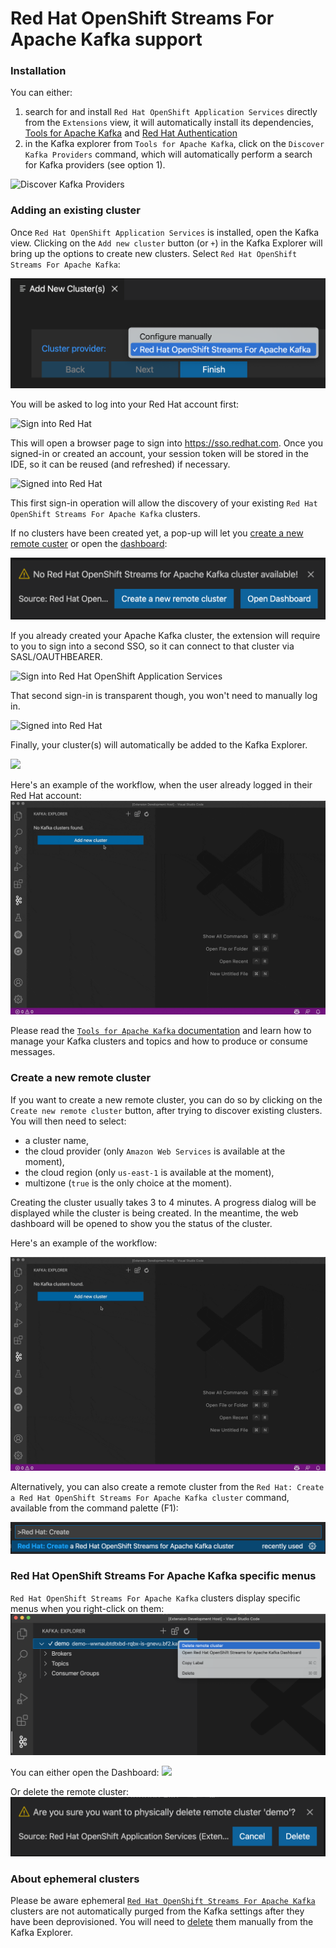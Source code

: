 # Red Hat OpenShift Streams For Apache Kafka support

### Installation

You can either:
1. search for and install `Red Hat OpenShift Application Services` directly from the `Extensions` view, it will automatically install its dependencies, [Tools for Apache Kafka](https://github.com/jlandersen/vscode-kafka) and [Red Hat Authentication](https://github.com/redhat-developer/vscode-redhat-account)
2. in the Kafka explorer from `Tools for Apache Kafka`, click on the `Discover Kafka Providers` command, which will automatically perform a search for Kafka providers (see option 1).

<img title="Discover Kafka Providers" src="images/discover-cluster-providers.png" width="650" />


### Adding an existing cluster
Once `Red Hat OpenShift Application Services` is installed, open the Kafka view. Clicking on the `Add new cluster` button (or `+`) in the Kafka Explorer will bring up the options to create new clusters. Select `Red Hat OpenShift Streams For Apache Kafka`:

![](images/new-rhosak-cluster.png)

You will be asked to log into your Red Hat account first:

<img title="Sign into Red Hat" src="images/signin1.png" width="350"  />

This will open a browser page to sign into https://sso.redhat.com. Once you signed-in or created an account, your session token will be stored in the IDE, so it can be reused (and refreshed) if necessary.

![Signed into Red Hat](images/signedin1.png)

This first sign-in operation will allow the discovery of your existing `Red Hat OpenShift Streams For Apache Kafka` clusters.

If no clusters have been created yet, a pop-up will let you [create a new remote custer](#create-a-new-remote-cluster) or open the [dashboard](https://cloud.redhat.com/beta/application-services/streams/kafkas):

![](images/no-cluster.png)

If you already created your Apache Kafka cluster, the extension will require to you to sign into a second SSO, so it can connect to that cluster via SASL/OAUTHBEARER.

<img title="Sign into Red Hat OpenShift Application Services" src="images/signin2.png" width="350"  />

That second sign-in is transparent though, you won't need to manually log in.

![Signed into Red Hat](images/signedin2.png)

Finally, your cluster(s) will automatically be added to the Kafka Explorer.

![](images/cluster-added.png)

Here's an example of the workflow, when the user already logged in their Red Hat account:
![](images/import-rhosak.gif)

Please read the [`Tools for Apache Kafka` documentation](https://github.com/jlandersen/vscode-kafka/blob/master/docs/README.md) and learn how to manage your Kafka clusters and topics and how to produce or consume messages.

### Create a new remote cluster

If you want to create a new remote cluster, you can do so by clicking on the `Create new remote cluster` button, after trying to discover existing clusters. You will then need to select:
- a cluster name,
- the cloud provider (only `Amazon Web Services` is available at the moment),
- the cloud region (only `us-east-1` is available at the moment),
- multizone (`true` is the only choice at the moment).

Creating the cluster usually takes 3 to 4 minutes. 
A progress dialog will be displayed while the cluster is being created. 
In the meantime, the web dashboard will be opened to show you the status of the cluster.

Here's an example of the workflow:

![](images/create-rhosak.gif)

Alternatively, you can also create a remote cluster from the `Red Hat: Create a Red Hat OpenShift Streams For Apache Kafka cluster` command, available from the command palette (F1):

![](images/create-rhosak-command.png)




### Red Hat OpenShift Streams For Apache Kafka specific menus

`Red Hat OpenShift Streams For Apache Kafka` clusters display specific menus when you right-click on them:
![](images/rhosak-menus.png)

You can either open the Dashboard:
![](images/cluster-dashboard.png)

Or delete the remote cluster:
![](images/delete-rhosak.png)

### About ephemeral clusters

Please be aware ephemeral [`Red Hat OpenShift Streams For Apache Kafka`](https://cloud.redhat.com/beta/application-services/streams/kafkas) clusters are not automatically purged from the Kafka settings after they have been deprovisioned. You will need to [delete](https://github.com/jlandersen/vscode-kafka/blob/master/docs/Explorer.md#delete) them manually from the Kafka Explorer.